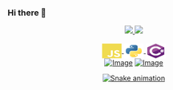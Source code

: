 ### Hi there 👋

<!--
**claudineigms/claudineigms** is a ✨ _special_ ✨ repository because its `README.md` (this file) appears on your GitHub profile.

Here are some ideas to get you started:

- 🔭 I’m currently working on ...
- 🌱 I’m currently learning ...
- 👯 I’m looking to collaborate on ...
- 🤔 I’m looking for help with ...
- 💬 Ask me about ...
- 📫 How to reach me: ...
- 😄 Pronouns: ...
- ⚡ Fun fact: ...
-->

<div align="center">
  <a href="https://github.com/claudineigms">
  <img height="180em" src="https://github-readme-stats.vercel.app/api?username=claudineigms&show_icons=true&theme=dark&include_all_commits=true&count_private=true"/>
  <img height="180em" src="https://github-readme-stats.vercel.app/api/top-langs/?username=claudineigms&layout=compact@langs_count=16&theme=dark"/>
<div style="display: inline_block"><br>
  <img align="center" alt="Rafa-Js" height="30" width="40" src="https://raw.githubusercontent.com/devicons/devicon/master/icons/javascript/javascript-plain.svg">
  <img align="center" alt="Rafa-Python" height="30" width="40" src="https://raw.githubusercontent.com/devicons/devicon/master/icons/python/python-original.svg">
  <img align="center" alt="Rafa-Csharp" height="30" width="40" src="https://raw.githubusercontent.com/devicons/devicon/master/icons/csharp/csharp-original.svg">
</div>

<div> 
  <a href = "mailto:claudineigomes8@hotmail.com"><img src="https://cdn-icons-png.flaticon.com/512/888/888853.png" alt="Image" height="25" width="25"></a>
  <a href="https://www.linkedin.com/in/claudineigms" target="_blank"><img src="https://cdn.jsdelivr.net/gh/devicons/devicon/icons/linkedin/linkedin-original.svg" alt="Image" height="25" width="25"/>     

![Snake animation](https://github.com/claudineigms/claudineigms/blob/output/github-contribution-grid-snake.svg)
</div>
